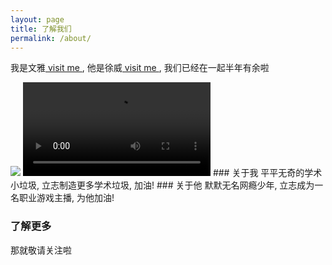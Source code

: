 ```yaml
---
layout: page
title: 了解我们
permalink: /about/
---
```

我是文雅<a href = "https://i.cs.hku.hk/~wysun/index.html"> visit me </a>, 他是徐威<a href="https://sites.google.com/view/weixu/home"> visit me </a>, 我们已经在一起半年有余啦 

<img src="https://wenyasun.github.io/xs_blog.github.io/images/we_kiss.jpeg">

<video max-width=80% height=auto controls>
  <source src="https://wenyasun.github.io/xs_blog.github.io/images/hiking.mp4" type="video/mp4">
</video>
### 关于我
平平无奇的学术小垃圾, 立志制造更多学术垃圾, 加油!
### 关于他
默默无名网瘾少年, 立志成为一名职业游戏主播, 为他加油!

### 了解更多
那就敬请关注啦 
